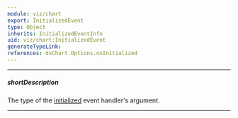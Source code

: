 ```yaml
---
module: viz/chart
export: InitializedEvent
type: Object
inherits: InitializedEventInfo
uid: viz/chart:InitializedEvent
generateTypeLink: 
references: dxChart.Options.onInitialized
---
```

---
##### shortDescription
The type of the [initialized]({basewidgetpath}/Events/#initialized) event handler's argument.

---
<!-- Description goes here -->